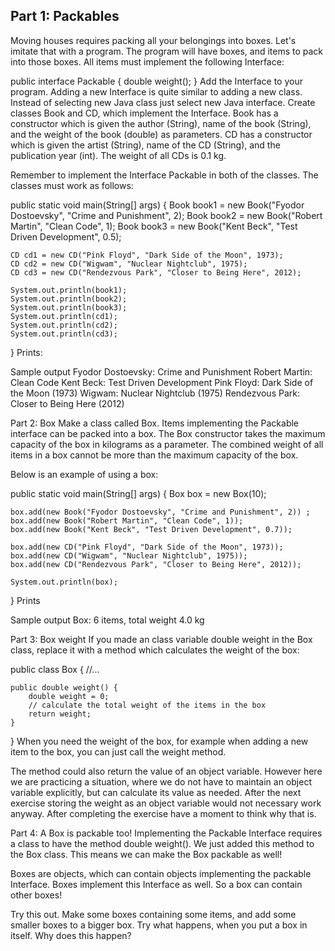 <h2> Part 1: Packables </h2>
Moving houses requires packing all your belongings into boxes. Let's imitate that with a program. The program will have boxes, and items to pack into those boxes. All items must implement the following Interface:

public interface Packable {
    double weight();
}
Add the Interface to your program. Adding a new Interface is quite similar to adding a new class. Instead of selecting new Java class just select new Java interface.
Create classes Book and CD, which implement the Interface. Book has a constructor which is given the author (String), name of the book (String), and the weight of the book (double) as parameters. CD has a constructor which is given the artist (String), name of the CD (String), and the publication year (int). The weight of all CDs is 0.1 kg.

Remember to implement the Interface Packable in both of the classes. The classes must work as follows:

public static void main(String[] args) {
    Book book1 = new Book("Fyodor Dostoevsky", "Crime and Punishment", 2);
    Book book2 = new Book("Robert Martin", "Clean Code", 1);
    Book book3 = new Book("Kent Beck", "Test Driven Development", 0.5);

    CD cd1 = new CD("Pink Floyd", "Dark Side of the Moon", 1973);
    CD cd2 = new CD("Wigwam", "Nuclear Nightclub", 1975);
    CD cd3 = new CD("Rendezvous Park", "Closer to Being Here", 2012);

    System.out.println(book1);
    System.out.println(book2);
    System.out.println(book3);
    System.out.println(cd1);
    System.out.println(cd2);
    System.out.println(cd3);
}
Prints:

Sample output
Fyodor Dostoevsky: Crime and Punishment
Robert Martin: Clean Code
Kent Beck: Test Driven Development
Pink Floyd: Dark Side of the Moon (1973)
Wigwam: Nuclear Nightclub (1975)
Rendezvous Park: Closer to Being Here (2012)

Part 2: Box
Make a class called Box. Items implementing the Packable interface can be packed into a box. The Box constructor takes the maximum capacity of the box in kilograms as a parameter. The combined weight of all items in a box cannot be more than the maximum capacity of the box.

Below is an example of using a box:

public static void main(String[] args) {
    Box box = new Box(10);

    box.add(new Book("Fyodor Dostoevsky", "Crime and Punishment", 2)) ;
    box.add(new Book("Robert Martin", "Clean Code", 1));
    box.add(new Book("Kent Beck", "Test Driven Development", 0.7));

    box.add(new CD("Pink Floyd", "Dark Side of the Moon", 1973));
    box.add(new CD("Wigwam", "Nuclear Nightclub", 1975));
    box.add(new CD("Rendezvous Park", "Closer to Being Here", 2012));

    System.out.println(box);
}
Prints

Sample output
Box: 6 items, total weight 4.0 kg

Part 3: Box weight
If you made an class variable double weight in the Box class, replace it with a method which calculates the weight of the box:

public class Box {
    //...

    public double weight() {
        double weight = 0;
        // calculate the total weight of the items in the box
        return weight;
    }
}
When you need the weight of the box, for example when adding a new item to the box, you can just call the weight method.

The method could also return the value of an object variable. However here we are practicing a situation, where we do not have to maintain an object variable explicitly, but can calculate its value as needed. After the next exercise storing the weight as an object variable would not necessary work anyway. After completing the exercise have a moment to think why that is.

Part 4: A Box is packable too!
Implementing the Packable Interface requires a class to have the method double weight(). We just added this method to the Box class. This means we can make the Box packable as well!

Boxes are objects, which can contain objects implementing the packable Interface. Boxes implement this Interface as well. So a box can contain other boxes!

Try this out. Make some boxes containing some items, and add some smaller boxes to a bigger box. Try what happens, when you put a box in itself. Why does this happen?
